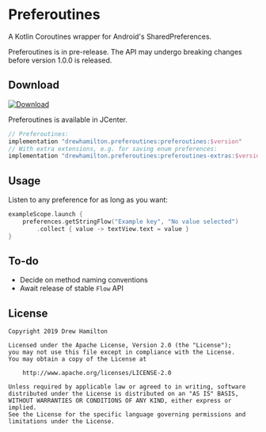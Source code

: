 # Preferoutines
A Kotlin Coroutines wrapper for Android's SharedPreferences.

Preferoutines is in pre-release. The API may undergo breaking changes before version 1.0.0 is released.

## Download
[ ![Download](https://api.bintray.com/packages/drewhamilton/Preferoutines/Preferoutines/images/download.svg) ](https://bintray.com/drewhamilton/Preferoutines)

Preferoutines is available in JCenter.

```groovy
// Preferoutines:
implementation "drewhamilton.preferoutines:preferoutines:$version"
// With extra extensions, e.g. for saving enum preferences:
implementation "drewhamilton.preferoutines:preferoutines-extras:$version"
```

## Usage
Listen to any preference for as long as you want:
```kotlin
exampleScope.launch {
    preferences.getStringFlow("Example key", "No value selected")
        .collect { value -> textView.text = value }
}
```

## To-do
* Decide on method naming conventions
* Await release of stable `Flow` API

## License
```
Copyright 2019 Drew Hamilton

Licensed under the Apache License, Version 2.0 (the "License");
you may not use this file except in compliance with the License.
You may obtain a copy of the License at

    http://www.apache.org/licenses/LICENSE-2.0

Unless required by applicable law or agreed to in writing, software
distributed under the License is distributed on an "AS IS" BASIS,
WITHOUT WARRANTIES OR CONDITIONS OF ANY KIND, either express or implied.
See the License for the specific language governing permissions and
limitations under the License.
```
